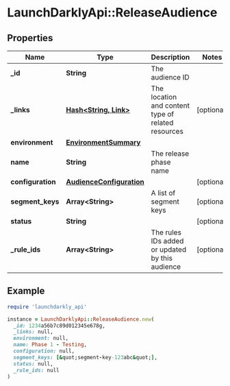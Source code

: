 # LaunchDarklyApi::ReleaseAudience

## Properties

| Name | Type | Description | Notes |
| ---- | ---- | ----------- | ----- |
| **_id** | **String** | The audience ID |  |
| **_links** | [**Hash&lt;String, Link&gt;**](Link.md) | The location and content type of related resources | [optional] |
| **environment** | [**EnvironmentSummary**](EnvironmentSummary.md) |  |  |
| **name** | **String** | The release phase name |  |
| **configuration** | [**AudienceConfiguration**](AudienceConfiguration.md) |  | [optional] |
| **segment_keys** | **Array&lt;String&gt;** | A list of segment keys | [optional] |
| **status** | **String** |  | [optional] |
| **_rule_ids** | **Array&lt;String&gt;** | The rules IDs added or updated by this audience | [optional] |

## Example

```ruby
require 'launchdarkly_api'

instance = LaunchDarklyApi::ReleaseAudience.new(
  _id: 1234a56b7c89d012345e678g,
  _links: null,
  environment: null,
  name: Phase 1 - Testing,
  configuration: null,
  segment_keys: [&quot;segment-key-123abc&quot;],
  status: null,
  _rule_ids: null
)
```

